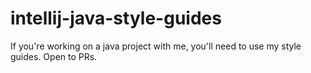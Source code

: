 # intellij-java-style-guides
If you're working on a java project with me, you'll need to use my style guides. Open to PRs.
